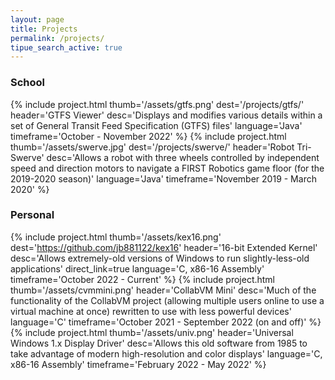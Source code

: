 ```yaml
---
layout: page
title: Projects
permalink: /projects/
tipue_search_active: true
---
```

### School
{% include project.html 
  thumb='/assets/gtfs.png'
  dest='/projects/gtfs/'
  header='GTFS Viewer'
  desc='Displays and modifies various details within a set of General Transit Feed Specification (GTFS) files'
  language='Java'
  timeframe='October - November 2022'
  %}
{% include project.html 
  thumb='/assets/swerve.jpg'
  dest='/projects/swerve/'
  header='Robot Tri-Swerve'
  desc='Allows a robot with three wheels controlled by independent speed and direction motors to navigate a FIRST Robotics game floor (for the 2019-2020 season)'
  language='Java'
  timeframe='November 2019 - March 2020'
  %}

### Personal
{% include project.html 
  thumb='/assets/kex16.png'
  dest='https://github.com/jb881122/kex16'
  header='16-bit Extended Kernel'
  desc='Allows extremely-old versions of Windows to run slightly-less-old applications'
  direct_link=true
  language='C, x86-16 Assembly'
  timeframe='October 2022 - Current'
  %}
{% include project.html
  thumb='/assets/cvmmini.png'
  header='CollabVM Mini'
  desc='Much of the functionality of the CollabVM project (allowing multiple users online to use a virtual machine at once) rewritten to use with less powerful devices'
  language='C'
  timeframe='October 2021 - September 2022 (on and off)'
  %}
{% include project.html
  thumb='/assets/univ.png'
  header='Universal Windows 1.x Display Driver'
  desc='Allows this old software from 1985 to take advantage of modern high-resolution and color displays'
  language='C, x86-16 Assembly'
  timeframe='February 2022 - May 2022'
  %}
